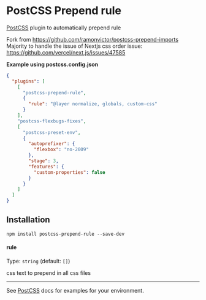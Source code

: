 # PostCSS Prepend rule

[PostCSS] plugin to automatically prepend rule

Fork from https://github.com/ramonvictor/postcss-prepend-imports
Majority to handle the issue of Nextjs css order issue: https://github.com/vercel/next.js/issues/47585

[PostCSS]: https://github.com/postcss/postcss

**Example using postcss.config.json**

```json
{
  "plugins": [
    [
      "postcss-prepend-rule",
      {
        "rule": "@layer normalize, globals, custom-css"
      }
    ],
    "postcss-flexbugs-fixes",
    [
      "postcss-preset-env",
      {
        "autoprefixer": {
          "flexbox": "no-2009"
        },
        "stage": 3,
        "features": {
          "custom-properties": false
        }
      }
    ]
  ]
}
```

## Installation

```
npm install postcss-prepend-rule --save-dev
```

#### rule

Type: `string` (default: `[]`)

css text to prepend in all css files

------------------------------------
See [PostCSS] docs for examples for your environment.
